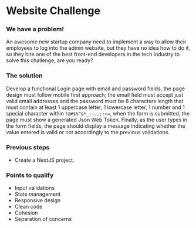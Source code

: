 # Website Challenge

### We have a problem!

An awesome new startup company need to implement a way to allow their employees to log into the admin website, but they have no idea how to do it, so they hire one of the best front-end developers in the tech industry to solve this challenge, are you ready?
### The solution

Develop a functional Login page with email and password fields, the page design must follow mobile first approach; the email field must accept just valid email addresses and the password must be 8 characters length that must contain at least 1 uppercase letter, 1 lowercase letter, 1 number and 1 special character within `!@#$%^&*_-~.,;:+=`, when the form is submitted, the page must show a generated Json Web Token. Finally, as the user types in the form fields, the page should 
display a message indicating whether the value entered is valid or not accordingly to the previous validations.

### Previous steps

- Create a NextJS project.

### Points to qualify

- Input validations
- State management
- Responsive design
- Clean code
- Cohesion
- Separation of concerns

